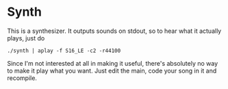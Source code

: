 # Synth

This is a synthesizer. It outputs sounds on stdout, so to hear what it actually plays, just do

    ./synth | aplay -f S16_LE -c2 -r44100

Since I'm not interested at all in making it useful, there's absolutely no way to make it play what you want. Just edit the main, code your song in it and recompile.